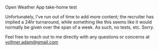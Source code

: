 Open Weather App take-home test

Unfortunately, I've run out of time to add more content; the recruiter has implied a 24hr turnaround, while something like this seems like it would normally be given over the span of a week. As such, no tests, etc. Sorry.

Feel free to reach out to me directly with any questions or concerns at vollmer.adam@gmail.com
